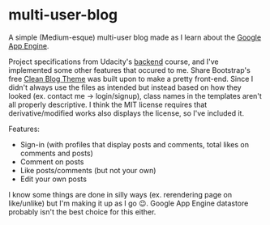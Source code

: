 # multi-user-blog
A simple (Medium-esque) multi-user blog made as I learn about the [Google App Engine](https://cloud.google.com/appengine/docs).

Project specifications from Udacity's [backend](https://www.udacity.com/course/intro-to-backend--ud171) course, and I've implemented some other features that occured to me. Share Bootstrap's free [Clean Blog Theme](https://startbootstrap.com/template-overviews/clean-blog/) was built upon to make a pretty front-end. Since I didn't always use the files as intended but instead based on how they looked (ex. contact me -> login/signup), class names in the templates aren't all properly descriptive. I think the MIT license requires that derivative/modified works also displays the license, so I've included it.

Features:
* Sign-in (with profiles that display posts and comments, total likes on comments and posts)
* Comment on posts
* Like posts/comments (but not your own)
* Edit your own posts

I know some things are done in silly ways (ex. rerendering page on like/unlike) but I'm making it up as I go :wink:. Google App Engine datastore probably isn't the best choice for this either.
